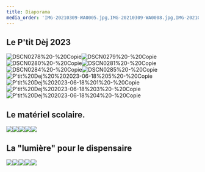 ```yaml
---
title: Diaporama
media_order: 'IMG-20210309-WA0005.jpg,IMG-20210309-WA0008.jpg,IMG-20210309-WA0009.jpg,DSCN0278 - Copie.JPG,DSCN0279 - Copie.JPG,DSCN0280 - Copie.JPG,DSCN0281 - Copie.JPG,DSCN0284 - Copie.JPG,DSCN0285 - Copie.JPG,P''tit Dej  2023-06-18 5 - Copie.jpg,P''tit Dej 2023-06-18 1 - Copie.jpg,P''tit Dej 2023-06-18 3 - Copie.jpg,P''tit Dej 2023-06-18 4 - Copie.jpg'
---
```


 ## **Le P'tit Dèj 2023**
![DSCN0278%20-%20Copie](DSCN0278%20-%20Copie.JPG "DSCN0278%20-%20Copie")![DSCN0279%20-%20Copie](DSCN0279%20-%20Copie.JPG "DSCN0279%20-%20Copie")![DSCN0280%20-%20Copie](DSCN0280%20-%20Copie.JPG "DSCN0280%20-%20Copie")![DSCN0281%20-%20Copie](DSCN0281%20-%20Copie.JPG "DSCN0281%20-%20Copie")![DSCN0284%20-%20Copie](DSCN0284%20-%20Copie.JPG "DSCN0284%20-%20Copie")![DSCN0285%20-%20Copie](DSCN0285%20-%20Copie.JPG "DSCN0285%20-%20Copie")![P'tit%20Dej%20%202023-06-18%205%20-%20Copie](P'tit%20Dej%20%202023-06-18%205%20-%20Copie.jpg "P'tit%20Dej%20%202023-06-18%205%20-%20Copie")![P'tit%20Dej%202023-06-18%201%20-%20Copie](P'tit%20Dej%202023-06-18%201%20-%20Copie.jpg "P'tit%20Dej%202023-06-18%201%20-%20Copie")![P'tit%20Dej%202023-06-18%203%20-%20Copie](P'tit%20Dej%202023-06-18%203%20-%20Copie.jpg "P'tit%20Dej%202023-06-18%203%20-%20Copie")![P'tit%20Dej%202023-06-18%204%20-%20Copie](P'tit%20Dej%202023-06-18%204%20-%20Copie.jpg "P'tit%20Dej%202023-06-18%204%20-%20Copie")
## **Le matériel scolaire**.
![](PHOTO-2021-01-07-11-29-49.jpg)![](PHOTO-2021-01-07-11-31-27.jpg)![](PHOTO-2021-01-07-11-31-53.jpg)![](PHOTO-2021-02-13-10-25-48.jpg)![](PHOTO-2021-02-13-10-34-28.jpg)

## **La "lumière" pour le dispensaire**
![](IMG-20210309-WA0003.jpg)![](IMG-20210309-WA0004.jpg)![](IMG-20210309-WA0005.jpg)![](IMG-20210309-WA0008.jpg)![](IMG-20210309-WA0009.jpg)